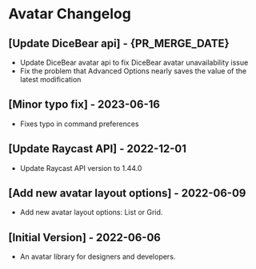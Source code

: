 # Avatar Changelog

## [Update DiceBear api] - {PR_MERGE_DATE}

- Update DiceBear avatar api to fix DiceBear avatar unavailability issue
- Fix the problem that Advanced Options nearly saves the value of the latest modification

## [Minor typo fix] - 2023-06-16

- Fixes typo in command preferences

## [Update Raycast API] - 2022-12-01

- Update Raycast API version to 1.44.0

## [Add new avatar layout options] - 2022-06-09

- Add new avatar layout options: List or Grid.

## [Initial Version] - 2022-06-06

- An avatar library for designers and developers.
